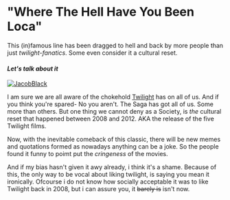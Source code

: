 # "Where The Hell Have You Been Loca"
This (in)famous line has been dragged to hell and back by more people than just  *twilight-fanatics*. Some even consider it a cultural reset.

#### _Let's talk about it_

[![JacobBlack](https://static1.srcdn.com/wordpress/wp-content/uploads/2021/09/Twilight-New-Moon-Loca-Meme.jpeg?q=50&fit=crop&w=767&dpr=1.5)](https://www.bing.com/ck/a?!&&p=568ab21bc30fbfcbJmltdHM9MTY2MDIwODE2NiZpZ3VpZD0zNDlmOGNlNC1kNDBmLTQ5NWMtOGMzNy1jYjcxY2NiN2RhMzAmaW5zaWQ9NTIwNQ&ptn=3&hsh=3&fclid=6f803264-1953-11ed-9cd9-6726c6d52d6c&u=a1aHR0cHM6Ly90d2lsaWdodC5mYW5kb20uY29tL2RlL3dpa2kvSmFjb2JfQmxhY2s&ntb=1)

I am sure we are all aware of the chokehold [Twilight](https://www.bing.com/ck/a?!&&p=cd0bc905f22720c2JmltdHM9MTY2MDIwNzcyMSZpZ3VpZD1kZWZlZGJhNy03OWE5LTQzMDgtYTJhMy1iZDU4NmI3MDEwOGMmaW5zaWQ9NTIxNA&ptn=3&hsh=3&fclid=6646ec65-1952-11ed-a63b-88e8285e13a9&u=a1aHR0cHM6Ly9lbi53aWtpcGVkaWEub3JnL3dpa2kvVGhlX1R3aWxpZ2h0X1NhZ2FfKGZpbG1fc2VyaWVzKQ&ntb=1)
has on all of us. And if you think you're spared- No you aren't.
The Saga has got all of us. Some more than others. But one thing we cannot deny as a Society, is *the* cultural reset that happened between 2008 and 2012. AKA the release of the five Twilight films.

Now, with the inevitable comeback of this classic, there will be new memes and quotations formed as nowadays anything can be a joke. 
So the people found it funny to poimt put the _cringeness_ of the movies.

And if my bias hasn't given it awy already, i think it's a shame. Because of this, the only way to be vocal about liking twilight, is saying you mean it ironically.
Ofcourse i do not know how socially acceptable it was to like Twilight back in 2008, but i can assure you, it ~~barely is~~ isn't now.

